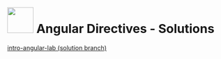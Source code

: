 # <img src="https://cloud.githubusercontent.com/assets/7833470/10899314/63829980-8188-11e5-8cdd-4ded5bcb6e36.png" height="60"> Angular Directives - Solutions

<a href="https://github.com/sf-wdi-25/intro-angular-lab/tree/solution" target="_blank">intro-angular-lab (solution branch)</a>
